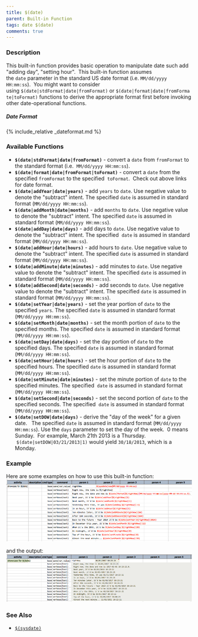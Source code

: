 ```yaml
---
title: $(date)
parent: Built-in Function
tags: date $(date)
comments: true
---
```



### Description
This built-in function provides basic operation to manipulate date such add "adding day", "setting hour".  This 
built-in function assumes the `date` parameter in the standard US date format (i.e. `MM/dd/yyyy HH:mm:ss`).  You might 
want to consider using `$(date|stdFormat|date|fromFormat)` or `$(date|format|date|fromFormate|toFormat)` functions to 
derive the appropriate format first before invoking other date-operational functions.

##### Date Format
{% include_relative _dateformat.md %}


### Available Functions
- **`$(date|stdFormat|date|fromFormat)`** \- convert a `date` from `fromFormat` to the standard format (i.e. 
  `MM/dd/yyyy HH:mm:ss`).    
- **`$(date|format|date|fromFormat|toFormat)`** - convert a `date` from the specified `fromFormat` to the specified 
  `toFormat`.  Check out above links for date format.
- **`$(date|addYear|date|years)`** \- add `years` to `date`. Use negative value to denote the "subtract" intent. The 
  specified `date` is assumed in standard format (`MM/dd/yyyy HH:mm:ss`).
- **`$(date|addMonth|date|months)`** - add `months` to `date`. Use negative value to denote the "subtract" intent. The 
  specified `date` is assumed in standard format (`MM/dd/yyyy HH:mm:ss`).
- **`$(date|addDay|date|days)`** - add days to `date`. Use negative value to denote the "subtract" intent. The specified 
  `date` is assumed in standard format (`MM/dd/yyyy HH:mm:ss`).
- **`$(date|addHour|date|hours)`** - add hours to `date`. Use negative value to denote the "subtract" intent. The 
  specified `date` is assumed in standard format (`MM/dd/yyyy HH:mm:ss`).
- **`$(date|addMinute|date|minutes)`** - add minutes to `date`. Use negative value to denote the "subtract" intent. The 
  specified `date` is assumed in standard format (`MM/dd/yyyy HH:mm:ss`).
- **`$(date|addSecond|date|seconds)`** - add seconds to `date`. Use negative value to denote the "subtract" intent. The 
  specified `date` is assumed in standard format (`MM/dd/yyyy HH:mm:ss`).
- **`$(date|setYear|date|years)`** \- set the year portion of `date` to the specified `years`. The specified `date` is 
  assumed in standard format (`MM/dd/yyyy HH:mm:ss`).
- **`$(date|setMonth|date|months)`** \- set the month portion of `date` to the specified months. The specified `date` is 
  assumed in standard format (`MM/dd/yyyy HH:mm:ss`).
- **`$(date|setDay|date|days)`** \- set the day portion of `date` to the specified days. The specified `date` is assumed 
  in standard format (`MM/dd/yyyy HH:mm:ss`).
- **`$(date|setHour|date|hours)`** \- set the hour portion of `date` to the specified hours. The specified `date` is 
  assumed in standard format (`MM/dd/yyyy HH:mm:ss`).
- **`$(date|setMinute|date|minutes)`** \- set the minute portion of `date` to the specified minutes. The specified 
  `date` is assumed in standard format (`MM/dd/yyyy HH:mm:ss`).
- **`$(date|setSecond|date|seconds)`** \- set the second portion of `date` to the specified seconds. The specified 
  `date` is assumed in standard format (`MM/dd/yyyy HH:mm:ss`).
- **`$(date|setDOW|date|days)`** \- derive the "day of the week" for a given date.   The specified `date` is assumed in 
  standard format (`MM/dd/yyyy HH:mm:ss`). Use the `days` parameter to set the day of the week.  0 means Sunday.  For 
  example, March 21th 2013 is a Thursday.  `$(date|setDOW|03/21/2013|1)` would yield `30/18/2013`, which is a Monday.   


### Example
Here are some examples on how to use this built-in function:<br/>
![script](image/$(date)_01.png)

and the output:<br/>
![output](image/$(date)_02.png)


### See Also
- [`$(sysdate)`]($(sysdate))
